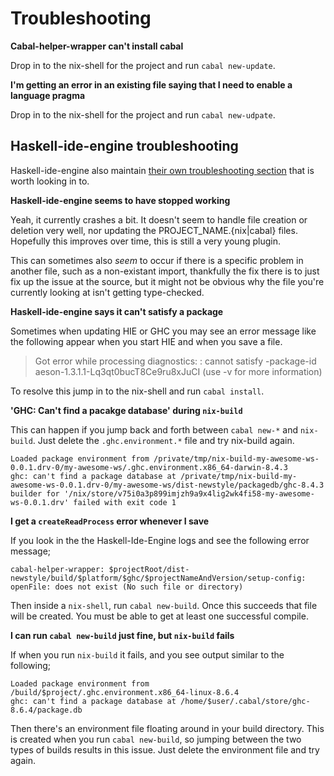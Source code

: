 # Troubleshooting

**Cabal-helper-wrapper can't install cabal**

Drop in to the nix-shell for the project and run `cabal new-update`.

**I'm getting an error in an existing file saying that I need to enable a language pragma**

Drop in to the nix-shell for the project and run `cabal new-udpate`.

## Haskell-ide-engine troubleshooting

Haskell-ide-engine also maintain [their own troubleshooting section](https://github.com/haskell/haskell-ide-engine#troubleshooting) that is worth looking in to.

**Haskell-ide-engine seems to have stopped working**

Yeah, it currently crashes a bit. It doesn't seem to handle file creation or deletion very well, nor updating the PROJECT_NAME.{nix|cabal} files. Hopefully this improves over time, this is still a very young plugin.

This can sometimes also *seem* to occur if there is a specific problem in another file, such as a non-existant import, thankfully the fix there is to just fix up the issue at the source, but it might not be obvious why the file you're currently looking at isn't getting type-checked.

**Haskell-ide-engine says it can't satisfy a package**

Sometimes when updating HIE or GHC you may see an error message like the following appear when you start HIE and when you save a file.

> Got error while processing diagnostics: <command line>: cannot satisfy -package-id aeson-1.3.1.1-Lq3qt0bucT8Ce9ru8xJuCI (use -v for more information)

To resolve this jump in to the nix-shell and run `cabal install`.

**'GHC: Can't find a pacakge database' during `nix-build`**

This can happen if you jump back and forth between `cabal new-*` and `nix-build`. Just delete the `.ghc.environment.*` file and try nix-build again.

```
Loaded package environment from /private/tmp/nix-build-my-awesome-ws-0.0.1.drv-0/my-awesome-ws/.ghc.environment.x86_64-darwin-8.4.3
ghc: can't find a package database at /private/tmp/nix-build-my-awesome-ws-0.0.1.drv-0/my-awesome-ws/dist-newstyle/packagedb/ghc-8.4.3
builder for '/nix/store/v75i0a3p899imjzh9a9x4lig2wk4fi58-my-awesome-ws-0.0.1.drv' failed with exit code 1
```

**I get a `createReadProcess` error whenever I save**

If you look in the the Haskell-Ide-Engine logs and see the following error message;

```
cabal-helper-wrapper: $projectRoot/dist-newstyle/build/$platform/$ghc/$projectNameAndVersion/setup-config: openFile: does not exist (No such file or directory)
```

Then inside a `nix-shell`, run `cabal new-build`. Once this succeeds that file will be created. You must be able to get at least one successful compile.


**I can run `cabal new-build` just fine, but `nix-build` fails**

If when you run `nix-build` it fails, and you see output similar to the following;

```
Loaded package environment from /build/$project/.ghc.environment.x86_64-linux-8.6.4
ghc: can't find a package database at /home/$user/.cabal/store/ghc-8.6.4/package.db
```

Then there's an environment file floating around in your build directory. This is created when you run `cabal new-build`, so jumping between the two types of builds results in this issue. Just delete the environment file and try again.
